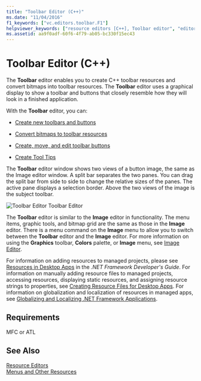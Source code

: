 ```yaml
---
title: "Toolbar Editor (C++)"
ms.date: "11/04/2016"
f1_keywords: ["vc.editors.toolbar.F1"]
helpviewer_keywords: ["resource editors [C++], Toolbar editor", "editors, toolbars", "toolbars [C++], editing", "Toolbar editor"]
ms.assetid: aa9f0adf-60f6-4f79-ab05-bc330f15ec43
---
```

# Toolbar Editor (C++)

The **Toolbar** editor enables you to create C++ toolbar resources and convert bitmaps into toolbar resources. The **Toolbar** editor uses a graphical display to show a toolbar and buttons that closely resemble how they will look in a finished application.

With the **Toolbar** editor, you can:

- [Create new toolbars and buttons](../windows/creating-new-toolbars.md)

- [Convert bitmaps to toolbar resources](../windows/converting-bitmaps-to-toolbars.md)

- [Create, move, and edit toolbar buttons](../windows/creating-moving-and-editing-toolbar-buttons.md)

- [Create Tool Tips](../windows/creating-a-tool-tip-for-a-toolbar-button.md)

The **Toolbar** editor window shows two views of a button image, the same as the Image editor window. A split bar separates the two panes. You can drag the split bar from side to side to change the relative sizes of the panes. The active pane displays a selection border. Above the two views of the image is the subject toolbar.

![Toolbar Editor](../mfc/media/vctoolbareditor.gif)
Toolbar Editor

The **Toolbar** editor is similar to the **Image** editor in functionality. The menu items, graphic tools, and bitmap grid are the same as those in the **Image** editor. There is a menu command on the **Image** menu to allow you to switch between the **Toolbar** editor and the **Image** editor. For more information on using the **Graphics** toolbar, **Colors** palette, or **Image** menu, see [Image Editor](../windows/image-editor-for-icons.md).

For information on adding resources to managed projects, please see [Resources in Desktop Apps](/dotnet/framework/resources/index) in the *.NET Framework Developer's Guide*. For information on manually adding resource files to managed projects, accessing resources, displaying static resources, and assigning resource strings to properties, see [Creating Resource Files for Desktop Apps](/dotnet/framework/resources/creating-resource-files-for-desktop-apps). For information on globalization and localization of resources in managed apps, see [Globalizing and Localizing .NET Framework Applications](/dotnet/standard/globalization-localization/index).

## Requirements

MFC or ATL

## See Also

[Resource Editors](../windows/resource-editors.md)<br/>
[Menus and Other Resources](https://msdn.microsoft.com/library/windows/desktop/ms632583.aspx)